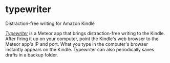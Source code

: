 # typewriter
Distraction-free writing for Amazon Kindle

[_Typewriter_](https://github.com/shbhrsaha/typewriter) is a Meteor app that brings distraction-free writing to the Kindle. After firing it up on your computer, point the Kindle's web browser to the Meteor app's IP and port. What you type in the computer's browser instantly appears on the Kindle. Typewriter can also periodically saves drafts in a backup folder.